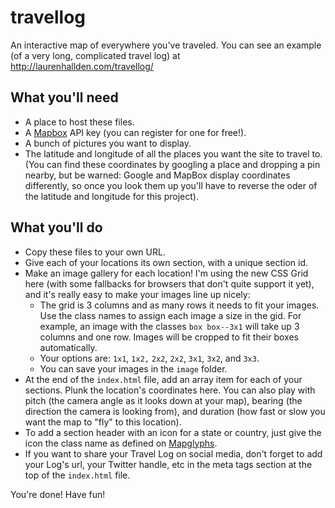 # travellog
An interactive map of everywhere you've traveled. You can see an example (of a very long, complicated travel log) at http://laurenhallden.com/travellog/

## What you'll need

- A place to host these files.
- A [Mapbox](https://www.mapbox.com/) API key (you can register for one for free!).
- A bunch of pictures you want to display.
- The latitude and longitude of all the places you want the site to travel to. (You can find these coordinates by googling a place and dropping a pin nearby, but be warned: Google and MapBox display coordinates differently, so once you look them up you'll have to reverse the oder of the latitude and longitude for this project).

## What you'll do
- Copy these files to your own URL.
- Give each of your locations its own section, with a unique section id.
- Make an image gallery for each location! I'm using the new CSS Grid here (with some fallbacks for browsers that don't quite support it yet), and it's really easy to make your images line up nicely:
    - The grid is 3 columns and as many rows it needs to fit your images. Use the class names to assign each image a size in the gid. For example, an image with the classes `box box--3x1` will take up 3 columns and one row. Images will be cropped to fit their boxes automatically.
    - Your options are: `1x1`, `1x2,` `2x2`, `2x2`, `3x1`, `3x2`, and `3x3`.
    - You can save your images in the `image` folder.
- At the end of the `index.html` file, add an array item for each of your sections. Plunk the location's coordinates here. You can also play with pitch (the camera angle as it looks down at your map), bearing (the direction the camera is looking from), and duration (how fast or slow you want the map to "fly" to this location).
- To add a section header with an icon for a state or country, just give the icon the class name as defined on [Mapglyphs](http://mapglyphs.com/cheatsheet).
- If you want to share your Travel Log on social media, don't forget to add your Log's url, your Twitter handle, etc in the meta tags section at the top of the `index.html` file.

You're done! Have fun!
